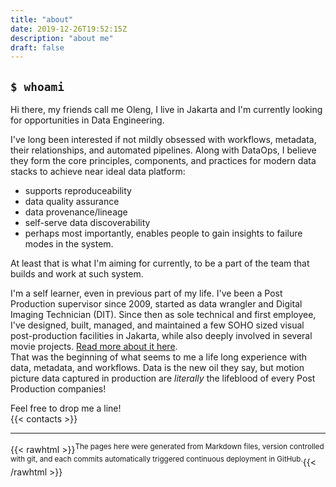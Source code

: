 ```yaml
---
title: "about"
date: 2019-12-26T19:52:15Z
description: "about me"
draft: false
---
```


## `$ whoami`    
Hi there, my friends call me Oleng, I live in Jakarta and I'm currently looking for opportunities in Data Engineering.     

I've long been interested if not mildly obsessed with workflows, metadata, their relationships, and automated pipelines. 
Along with DataOps, I believe they form the core principles, components, and practices for modern data stacks to achieve near ideal data platform:
- supports reproduceability
- data quality assurance
- data provenance/lineage
- self-serve data discoverability
- perhaps most importantly, enables people to gain insights to failure modes in the system.   

At least that is what I'm aiming for currently, to be a part of the team that builds and work at such system.

I'm a self learner, even in previous part of my life. I've been a Post Production supervisor since 2009, started as data wrangler and Digital Imaging Technician (DIT). Since then as sole technical and first employee, I've designed, built, managed, and maintained 
a few SOHO sized visual post-production facilities in Jakarta, while also deeply involved in several movie projects. [Read more about it here](/2019/12/26/post-production-facility-considerations).     
That was the beginning of what seems to me a life long experience with data, metadata, and workflows.
Data is the new oil they say, but motion picture data captured in production are _literally_ the lifeblood of every Post Production companies!      


Feel free to drop me a line!        
{{< contacts >}}

-----

{{< rawhtml >}}<sup>The pages here were generated from Markdown files, version controlled with git, and each commits automatically triggered continuous deployment in GitHub.</sup>{{< /rawhtml >}}
